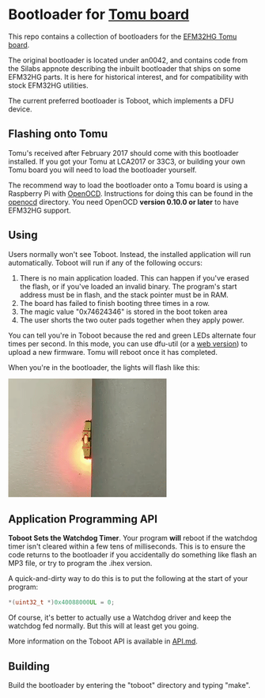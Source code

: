 Bootloader for [Tomu board](http://tomu.im)
===========================================

This repo contains a collection of bootloaders for the [EFM32HG Tomu board](https://github.com/im-tomu/tomu-hardware).

The original bootloader is located under an0042, and contains code from the Silabs appnote describing the inbuilt bootloader that ships on some EFM32HG parts.  It is here for historical interest, and for compatibility with stock EFM32HG utilities.

The current preferred bootloader is Toboot, which implements a DFU device.

Flashing onto Tomu
-------------------

Tomu's received after February 2017 should come with this bootloader installed.
If you got your Tomu at LCA2017 or 33C3, or building your own Tomu board you
will need to load the bootloader yourself.

The recommend way to load the bootloader onto a Tomu board is using a Raspberry Pi with
[OpenOCD](http://openocd.org/). Instructions for doing this can be found in the
[openocd](openocd) directory. You need OpenOCD **version 0.10.0 or later** to
have EFM32HG support.

Using
-----

Users normally won't see Toboot.  Instead, the installed application will run automatically.  Toboot will run if any of the following occurs:

1. There is no main application loaded.  This can happen if you've erased the flash, or if you've loaded an invalid binary.  The program's start address must be in flash, and the stack pointer must be in RAM.
1. The board has failed to finish booting three times in a row.
1. The magic value "0x74624346" is stored in the boot token area
1. The user shorts the two outer pads together when they apply power.

You can tell you're in Toboot because the red and green LEDs alternate four times per second.  In this mode, you can use dfu-util (or a [web version](https://devanlai.github.io/webdfu/dfu-util/)) to upload a new firmware.  Tomu will reboot once it has completed.

When you're in the bootloader, the lights will flash like this:

![Toboot Pattern](media/toboot-mode.gif?raw=true "Toboot Pattern")

Application Programming API
---------------------------

**Toboot Sets the Watchdog Timer**.  Your program **will** reboot if the watchdog timer isn't cleared within a few tens of milliseconds.  This is to ensure the code returns to the bootloader if you accidentally do something like flash an MP3 file, or try to program the .ihex version.

A quick-and-dirty way to do this is to put the following at the start of your program:

````c++
*(uint32_t *)0x40088000UL = 0;
````

Of course, it's better to actually use a Watchdog driver and keep the watchdog fed normally.  But this will at least get you going.

More information on the Toboot API is available in [API.md](API.md).

Building
--------

Build the bootloader by entering the "toboot" directory and typing "make".